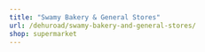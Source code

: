 ```yaml
---
title: "Swamy Bakery & General Stores"
url: /dehuroad/swamy-bakery-and-general-stores/
shop: supermarket
---
```

